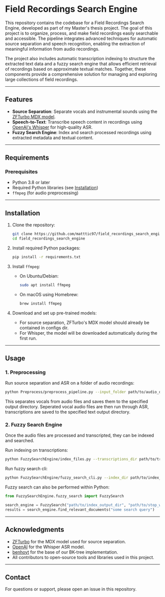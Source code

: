 # Field Recordings Search Engine

This repository contains the codebase for a Field Recordings Search Engine, developed as part of my Master's thesis project. The goal of this project is to organize, process, and make field recordings easily searchable and accessible. The pipeline integrates advanced techniques for automatic source separation and speech recognition, enabling the extraction of meaningful information from audio recordings.

The project also includes automatic transcription indexing to structure the extracted text data and a fuzzy search engine that allows efficient retrieval of recordings based on approximate textual matches. Together, these components provide a comprehensive solution for managing and exploring large collections of field recordings.

---

## Features
- **Source Separation**: Separate vocals and instrumental sounds using the [ZFTurbo MDX model](https://github.com/ZFTurbo/Music-Source-Separation-Training).
- **Speech-to-Text**: Transcribe speech content in recordings using [OpenAI's Whisper](https://github.com/openai/whisper) for high-quality ASR.
- **Fuzzy Search Engine**: Index and search processed recordings using extracted metadata and textual content.

---

## Requirements
### Prerequisites
- Python 3.8 or later
- Required Python libraries (see [Installation](#installation))
- `ffmpeg` (for audio preprocessing)

---

## Installation
1. Clone the repository:
   ```bash
   git clone https://github.com/matttic97/field_recordings_search_engine.git
   cd field_recordings_search_engine
   ```

2. Install required Python packages:
   ```bash
   pip install -r requirements.txt
   ```

3. Install `ffmpeg`:
   - On Ubuntu/Debian:
     ```bash
     sudo apt install ffmpeg
     ```
   - On macOS using Homebrew:
     ```bash
     brew install ffmpeg
     ```

4. Download and set up pre-trained models:
   - For source separation, ZFTurbo's MDX model should already be contained in configs dir.
   - For Whisper, the model will be downloaded automatically during the first run.

---

## Usage
### 1. Preprocessing
Run source separation and ASR on a folder of audio recordings:
```bash
python Preprocess/preprocess_pipeline.py --input_folder path/to/audio_dir --output_dir path/to/output_dir --text_output_dir path/to/text_output_dir
```
This separates vocals from audio files and saves them to the specified output directory. Seperated vocal audio files are then run through ASR, transcriptions are saved to the specified text output directory.

### 2. Fuzzy Search Engine
Once the audio files are processed and transcripted, they can be indexed and searched.

Run indexing on transcriptions:
```bash
python FuzzySearchEngine/index_files.py --transcriptions_dir path/to/transcriptions --index_output_dir path/to/index_output_dir --stop_words_path path/to/stop_words_text_file
```

Run fuzzy search cli:
```bash
python FuzzySearchEngine/fuzzy_search_cli.py --index_dir path/to/index_output_dir --stop_words_path path/to/stop_words_text_file
```

Fuzzy search can also be performed within Python:
```python
from FuzzySearchEngine.fuzzy_search import FuzzySearch

search_engine = FuzzySearch("path/to/index_output_dir", "path/to/stop_words_text_file")
results = search_engine.find_relevant_documents("some search query")
```

---

## Acknowledgments
- [ZFTurbo](https://github.com/ZFTurbo/Music-Source-Separation-Training) for the MDX model used for source separation.
- [OpenAI](https://github.com/openai/whisper) for the Whisper ASR model.
- [benhoyt](https://github.com/benhoyt/pybktree) for the base of our BK-tree implementation.
- All contributors to open-source tools and libraries used in this project. 

---

## Contact
For questions or support, please open an issue in this repository.